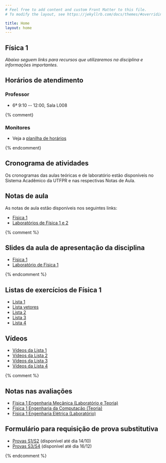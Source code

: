 ```yaml
---
# Feel free to add content and custom Front Matter to this file.
# To modify the layout, see https://jekyllrb.com/docs/themes/#overriding-theme-defaults

title: Home
layout: home
---
```


## Física 1

*Abaixo seguem links para recursos que utilizaremos na disciplina e informações importantes.*


## Horários de atendimento

### Professor

- 6ª 9:10 -- 12:00, Sala L008

{% comment}

### Monitores

- Veja a [planilha de horários](https://docs.google.com/spreadsheets/d/1VnwVlXlQYueAbZJsHrcGjxDnB8MxbyHxW5klQbBansc/edit#gid=0)

{% endcomment}

## Cronograma de atividades

Os cronogramas das aulas teóricas e de laboratório estão disponíveis no Sistema Acadêmico da UTFPR e nas respectivas Notas de Aula.

## Notas de aula

As notas de aula estão disponíveis nos seguintes links:

- [Física 1](https://github.com/cgraeff/notas_fsc1/raw/master/NotasFisica1.pdf)
- [Laboratórios de Física 1 e 2](https://github.com/cgraeff/NotasLab/raw/master/NotasLaboratorio.pdf)

{% comment %}

## Slides da aula de apresentação da disciplina

- [Física 1](https://github.com/cgraeff/cgraeff.github.io/raw/master/slides.pdf)
- [Laboratório de Física 1](https://github.com/cgraeff/cgraeff.github.io/raw/master/slideslab.pdf)

{% endcomment %} 

## Listas de exercícios de Física 1

- [Lista 1](https://github.com/cgraeff/cgraeff.github.io/raw/master/lista1.pdf)
- [Lista vetores](https://github.com/cgraeff/cgraeff.github.io/raw/master/lista_vetores.pdf)
- [Lista 2](https://github.com/cgraeff/cgraeff.github.io/raw/master/lista2.pdf)
- [Lista 3](https://github.com/cgraeff/cgraeff.github.io/raw/master/lista3.pdf)
- [Lista 4](https://github.com/cgraeff/cgraeff.github.io/raw/master/lista4.pdf)

## Vídeos

- [Vídeos da Lista 1](https://www.youtube.com/playlist?list=PLOaZLpYR0EZ4Pn94UlKvu_fr5BcNTRQQQ)
- [Vídeos da Lista 2](https://www.youtube.com/playlist?list=PLOaZLpYR0EZ641ClHrK1u8RV6i5_cKyDr)
- [Vídeos da Lista 3](https://www.youtube.com/playlist?list=PLOaZLpYR0EZ6u2kPsKzWl2ePO-JV9gprS)
- [Vídeos da Lista 4](https://www.youtube.com/playlist?list=PLOaZLpYR0EZ4lRy-nI4aailu9nnteT3Tb)

{% comment %}

## Notas nas avaliações

- [Física 1 Engenharia Mecânica (Laboratório e Teoria)](https://docs.google.com/spreadsheets/d/1Nzzg3TbVAdmIOdHGiom2kGyY0q3iGj2mUEN-pPye10o/edit?usp=sharing)
- [Física 1 Engenharia da Computação (Teoria)](https://docs.google.com/spreadsheets/d/1tXWyhbqy3Taw9FYnOJg7oiDUpgiE10SfobTycIMgttM/edit#gid=0)
- [Física 1 Engenharia Elétrica (Laboratório)](https://docs.google.com/spreadsheets/d/1hNJSOLrsFmK02JwwTJB78IU9Fjli7BdtVrqG3OBT6fg/edit#gid=0)

## Formulário para requisição de prova substitutiva

- [Provas S1/S2](https://docs.google.com/forms/d/e/1FAIpQLSdSNbquUKl6ff4unEBuZcujy3FRMiPLiMqLPV364_INccJk8w/viewform?usp=sf_link) (disponível até dia 14/10)
- [Provas S3/S4](https://docs.google.com/forms/d/e/1FAIpQLSfd5qEo5JVnwkiA2pb5z-SAIIm4CGbHRYpROzwN5IZn9ss_Uw/viewform) (disponível até dia 16/12)

{% endcomment %}
